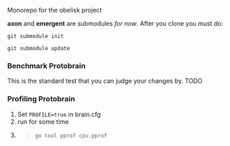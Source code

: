 
Monorepo for the obelisk project

**axon** and **emergent** are submodules *for now*. After you clone you must do:

`git submodule init`

`git submodule update`



### Benchmark Protobrain
This is the standard test that you can judge your changes by.
TODO


### Profiling Protobrain
1) Set `PROFILE=true` in brain.cfg
2) run for some time 
3) > `go tool pprof cpu.pprof`

